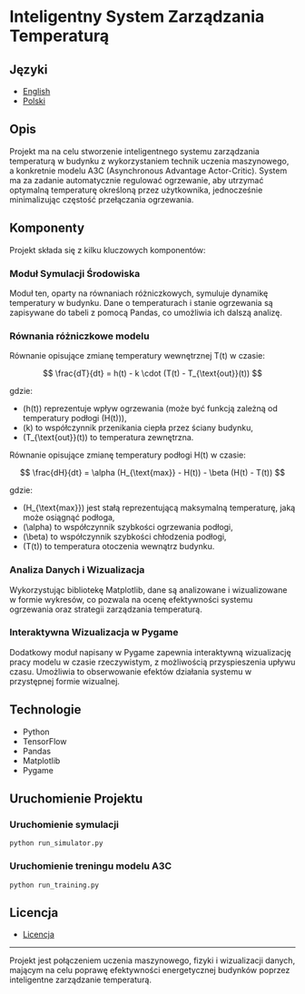 # Inteligentny System Zarządzania Temperaturą

## Języki

- [English](README_EN.md)
- [Polski](README.md)

## Opis

Projekt ma na celu stworzenie inteligentnego systemu zarządzania temperaturą w budynku z wykorzystaniem technik uczenia maszynowego, a konkretnie modelu A3C (Asynchronous Advantage Actor-Critic). System ma za zadanie automatycznie regulować ogrzewanie, aby utrzymać optymalną temperaturę określoną przez użytkownika, jednocześnie minimalizując częstość przełączania ogrzewania.

## Komponenty

Projekt składa się z kilku kluczowych komponentów:

### Moduł Symulacji Środowiska

Moduł ten, oparty na równaniach różniczkowych, symuluje dynamikę temperatury w budynku. Dane o temperaturach i stanie ogrzewania są zapisywane do tabeli z pomocą Pandas, co umożliwia ich dalszą analizę.

### Równania różniczkowe modelu

Równanie opisujące zmianę temperatury wewnętrznej T(t) w czasie:

$$
\frac{dT}{dt} = h(t) - k \cdot (T(t) - T_{\text{out}}(t))
$$

gdzie:
- \(h(t)\) reprezentuje wpływ ogrzewania (może być funkcją zależną od temperatury podłogi \(H(t)\)),
- \(k\) to współczynnik przenikania ciepła przez ściany budynku,
- \(T_{\text{out}}(t)\) to temperatura zewnętrzna.

Równanie opisujące zmianę temperatury podłogi H(t) w czasie:

$$
\frac{dH}{dt} = \alpha (H_{\text{max}} - H(t)) - \beta (H(t) - T(t))
$$

gdzie:
- \(H_{\text{max}}\) jest stałą reprezentującą maksymalną temperaturę, jaką może osiągnąć podłoga,
- \(\alpha\) to współczynnik szybkości ogrzewania podłogi,
- \(\beta\) to współczynnik szybkości chłodzenia podłogi,
- \(T(t)\) to temperatura otoczenia wewnątrz budynku.


### Analiza Danych i Wizualizacja

Wykorzystując bibliotekę Matplotlib, dane są analizowane i wizualizowane w formie wykresów, co pozwala na ocenę efektywności systemu ogrzewania oraz strategii zarządzania temperaturą.

### Interaktywna Wizualizacja w Pygame

Dodatkowy moduł napisany w Pygame zapewnia interaktywną wizualizację pracy modelu w czasie rzeczywistym, z możliwością przyspieszenia upływu czasu. Umożliwia to obserwowanie efektów działania systemu w przystępnej formie wizualnej.

## Technologie

- Python
- TensorFlow
- Pandas
- Matplotlib
- Pygame

## Uruchomienie Projektu

### Uruchomienie symulacji
```python run_simulator.py```

### Uruchomienie treningu modelu A3C
```python run_training.py```

## Licencja

- [Licencja](LICENSE)


---

Projekt jest połączeniem uczenia maszynowego, fizyki i wizualizacji danych, mającym na celu poprawę efektywności energetycznej budynków poprzez inteligentne zarządzanie temperaturą.


